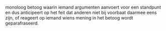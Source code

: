 monoloog betoog waarin iemand argumenten aanvoert voor een standpunt en dus anticipeert op het feit dat anderen niet bij voorbaat daarmee eens zijn, of reageert op iemand wiens mening in het betoog wordt geparafraseerd.